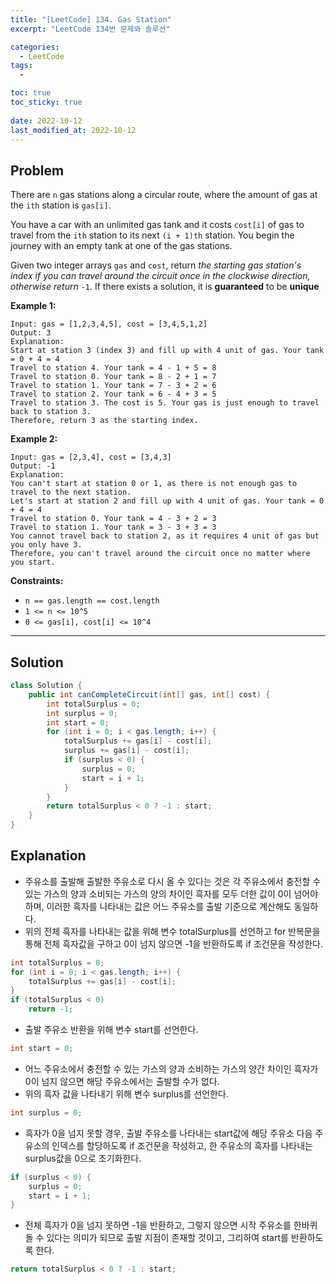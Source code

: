 ```yaml
---
title: "[LeetCode] 134. Gas Station"
excerpt: "LeetCode 134번 문제와 솔루션"

categories:
  - LeetCode
tags:
  - 

toc: true
toc_sticky: true
 
date: 2022-10-12
last_modified_at: 2022-10-12
---
```

## **Problem**
There are `n` gas stations along a circular route, where the amount of gas at the `ith` station is `gas[i]`.

You have a car with an unlimited gas tank and it costs `cost[i]` of gas to travel from the `ith` station to its next `(i + 1)th` station. You begin the journey with an empty tank at one of the gas stations.

Given two integer arrays `gas` and `cost`, return *the starting gas station's index if you can travel around the circuit once in the clockwise direction, otherwise return* `-1`. If there exists a solution, it is **guaranteed** to be **unique**

**Example 1:**
```
Input: gas = [1,2,3,4,5], cost = [3,4,5,1,2]
Output: 3
Explanation:
Start at station 3 (index 3) and fill up with 4 unit of gas. Your tank = 0 + 4 = 4
Travel to station 4. Your tank = 4 - 1 + 5 = 8
Travel to station 0. Your tank = 8 - 2 + 1 = 7
Travel to station 1. Your tank = 7 - 3 + 2 = 6
Travel to station 2. Your tank = 6 - 4 + 3 = 5
Travel to station 3. The cost is 5. Your gas is just enough to travel back to station 3.
Therefore, return 3 as the starting index.
```
**Example 2:**
```
Input: gas = [2,3,4], cost = [3,4,3]
Output: -1
Explanation:
You can't start at station 0 or 1, as there is not enough gas to travel to the next station.
Let's start at station 2 and fill up with 4 unit of gas. Your tank = 0 + 4 = 4
Travel to station 0. Your tank = 4 - 3 + 2 = 3
Travel to station 1. Your tank = 3 - 3 + 3 = 3
You cannot travel back to station 2, as it requires 4 unit of gas but you only have 3.
Therefore, you can't travel around the circuit once no matter where you start.
```
**Constraints:**
- `n == gas.length == cost.length`
- `1 <= n <= 10^5`
- `0 <= gas[i], cost[i] <= 10^4`

---
## **Solution**
```java
class Solution {
    public int canCompleteCircuit(int[] gas, int[] cost) {
        int totalSurplus = 0;
        int surplus = 0;
        int start = 0;
        for (int i = 0; i < gas.length; i++) {
            totalSurplus += gas[i] - cost[i];
            surplus += gas[i] - cost[i];
            if (surplus < 0) {
                surplus = 0;
                start = i + 1;
            }
        }
        return totalSurplus < 0 ? -1 : start;
    }
}
```
## **Explanation**
- 주유소를 출발해 출발한 주유소로 다시 올 수 있다는 것은 각 주유소에서 충전할 수 있는 가스의 양과 소비되는 가스의 양의 차이인 흑자를 모두 더한 값이 0이 넘어야 하며, 이러한 흑자를 나타내는 값은 어느 주유소를 출발 기준으로 계산해도 동일하다.
- 위의 전체 흑자를 나타내는 값을 위해 변수 totalSurplus를 선언하고 for 반복문을 통해 전체 흑자값을 구하고 0이 넘지 않으면 -1을 반환하도록 if 조건문을 작성한다.
```java
int totalSurplus = 0;
for (int i = 0; i < gas.length; i++) {
    totalSurplus += gas[i] - cost[i];
}
if (totalSurplus < 0)
    return -1;
```
- 출발 주유소 반환을 위해 변수 start를 선언한다.
```java
int start = 0;
```
- 어느 주유소에서 충전할 수 있는 가스의 양과 소비하는 가스의 양간 차이인 흑자가 0이 넘지 않으면 해당 주유소에서는 출발할 수가 없다.
- 위의 흑자 값을 나타내기 위해 변수 surplus를 선언한다.
```java
int surplus = 0;
```
- 흑자가 0을 넘지 못할 경우, 출발 주유소를 나타내는 start값에 해당 주유소 다음 주유소의 인덱스를 할당하도록 if 조건문을 작성하고, 한 주유소의 흑자를 나타내는 surplus값을 0으로 초기화한다.
```java
if (surplus < 0) {
    surplus = 0;
    start = i + 1;
}
```
- 전체 흑자가 0을 넘지 못하면 -1을 반환하고, 그렇지 않으면 시작 주유소를 한바퀴 돌 수 있다는 의미가 되므로 출발 지점이 존재할 것이고, 그리하여 start를 반환하도록 한다.
```java
return totalSurplus < 0 ? -1 : start;
```